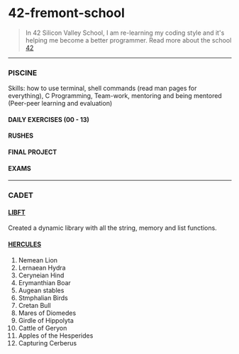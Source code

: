 # 42-fremont-school
> In 42 Silicon Valley School, I am re-learning my coding style and it's helping me become a better programmer. Read more about the school [42](https://www.42.us.org/)
___
### PISCINE
Skills: how to use terminal, shell commands (read man pages for everything), C Programming, Team-work, mentoring and being mentored (Peer-peer learning and evaluation)
#### DAILY EXERCISES (00 - 13)

#### RUSHES

#### FINAL PROJECT

#### EXAMS

___
### CADET
#### [LIBFT](https://github.com/PragathiNS/42-fremont-school/wiki/LIBFT)
Created a dynamic library with all the string, memory and list functions.

#### [HERCULES](https://github.com/PragathiNS/42-fremont-school/wiki/hercules)
1. Nemean Lion
2. Lernaean Hydra
3. Ceryneian Hind
4. Erymanthian Boar
5. Augean stables
6. Stmphalian Birds
7. Cretan Bull
8. Mares of Diomedes
9. Girdle of Hippolyta
10. Cattle of Geryon
11. Apples of the Hesperides
12. Capturing Cerberus
